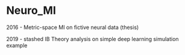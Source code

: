 # Neuro_MI

2016 - Metric-space MI on fictive neural data (thesis)

2019 - stashed IB Theory analysis on simple deep learning simulation example
